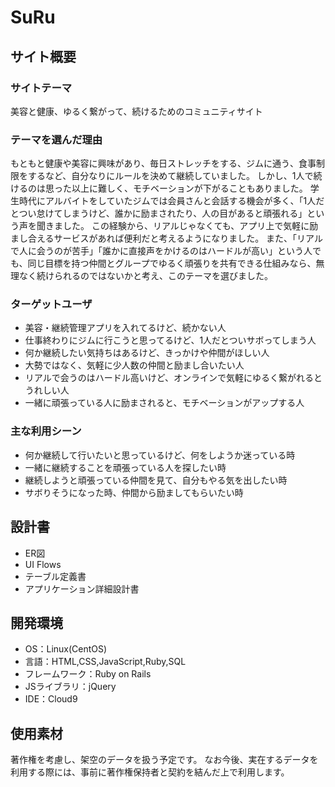 # SuRu
## サイト概要
### サイトテーマ
美容と健康、ゆるく繋がって、続けるためのコミュニティサイト
​
### テーマを選んだ理由
もともと健康や美容に興味があり、毎日ストレッチをする、ジムに通う、食事制限をするなど、自分なりにルールを決めて継続していました。
しかし、1人で続けるのは思った以上に難しく、モチベーションが下がることもありました。
学生時代にアルバイトをしていたジムでは会員さんと会話する機会が多く、「1人だとつい怠けてしまうけど、誰かに励まされたり、人の目があると頑張れる」という声を聞きました。
この経験から、リアルじゃなくても、アプリ上で気軽に励まし合えるサービスがあれば便利だと考えるようになりました。
また、「リアルで人に会うのが苦手」「誰かに直接声をかけるのはハードルが高い」という人でも、同じ目標を持つ仲間とグループでゆるく頑張りを共有できる仕組みなら、無理なく続けられるのではないかと考え、このテーマを選びました。

### ターゲットユーザ
* 美容・継続管理アプリを入れてるけど、続かない人
* 仕事終わりにジムに行こうと思ってるけど、1人だとついサボってしまう人
* 何か継続したい気持ちはあるけど、きっかけや仲間がほしい人
* 大勢ではなく、気軽に少人数の仲間と励まし合いたい人
* リアルで会うのはハードル高いけど、オンラインで気軽にゆるく繋がれるとうれしい人
* 一緒に頑張っている人に励まされると、モチベーションがアップする人
​
### 主な利用シーン
* 何か継続して行いたいと思っているけど、何をしようか迷っている時
* 一緒に継続することを頑張っている人を探したい時
* 継続しようと頑張っている仲間を見て、自分もやる気を出したい時
* サボりそうになった時、仲間から励ましてもらいたい時

## 設計書
- ER図
- UI Flows
- テーブル定義書
- アプリケーション詳細設計書

## 開発環境
- OS：Linux(CentOS)
- 言語：HTML,CSS,JavaScript,Ruby,SQL
- フレームワーク：Ruby on Rails
- JSライブラリ：jQuery
- IDE：Cloud9
​
## 使用素材
著作権を考慮し、架空のデータを扱う予定です。
なお今後、実在するデータを利用する際には、事前に著作権保持者と契約を結んだ上で利用します。